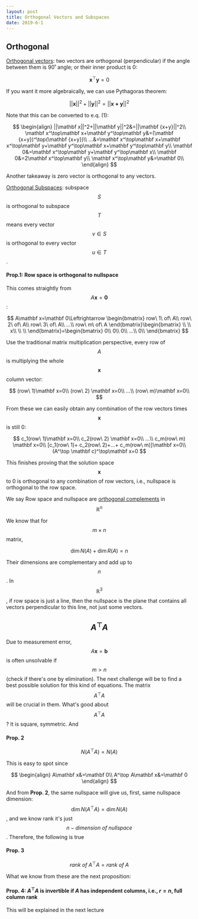 ```yaml
---
layout: post
title: Orthogonal Vectors and Subspaces
date: 2019-6-1
---
```


## Orthogonal

<u>Orthogonal vectors</u>: two vectors are orthogonal (perpendicular) if the angle between them is 90˚ angle; or their inner product is 0:

$$
\mathbf x^\top \mathbf y=0\tag{1}
$$

If you want it more algebraically, we can use Pythagoras theorem:

$$
||\mathbf x||^2+||\mathbf y||^2=||\mathbf {x+y}||^2
$$

Note that this can be converted to e.q. (1):

$$
\begin{align}
||\mathbf x||^2+||\mathbf y||^2&=||\mathbf {x+y}||^2\\
\mathbf x^\top\mathbf x+\mathbf y^\top\mathbf y&=(\mathbf {x+y})^\top(\mathbf {x+y})\\
...&=\mathbf x^\top\mathbf x+\mathbf x^\top\mathbf y+\mathbf y^\top\mathbf x+\mathbf y^\top\mathbf y\\
\mathbf 0&=\mathbf x^\top\mathbf y+\mathbf y^\top\mathbf x\\
\mathbf 0&=2\mathbf x^\top\mathbf y\\
\mathbf x^\top\mathbf y&=\mathbf 0\\
\end{align}
$$

Another takeaway is zero vector is orthogonal to any vectors. 

<u>Orthogonal Subspaces</u>: subspace $$S$$ is orthogonal to subspace $$T$$ means every vector $$v\in S$$ is orthogonal to every vector $$u\in T$$. 

#### Prop.1: Row space is orthogonal to nullspace

This comes straightly from $$A\mathbf x=\mathbf 0$$:

$$
A\mathbf x=\mathbf 0\Leftrightarrow \begin{bmatrix}
row\ 1\ of\ A\\
row\ 2\ of\ A\\
row\ 3\ of\ A\\
...\\
row\ m\ of\ A
\end{bmatrix}\begin{bmatrix}
\\
 \\
x\\
 \\
 \\
\end{bmatrix}=\begin{bmatrix}
0\\
0\\
0\\
...\\
0\\
\end{bmatrix}
$$

Use the traditional matrix multiplication perspective, every row of $$A$$ is multiplying the whole $$\mathbf x$$ column vector:

$$
(row\ 1)\mathbf x=0\\
(row\ 2) \mathbf x=0\\
...\\
(row\ m)\mathbf x=0\\
$$

From these we can easily obtain any combination of the row vectors times $$\mathbf x$$ is still 0:

$$
c_1(row\ 1)\mathbf x=0\\
c_2(row\ 2) \mathbf x=0\\
...\\
c_m(row\ m) \mathbf x=0\\
[c_1(row\ 1)+
c_2(row\ 2)+...+
c_m(row\ m)]\mathbf x=0\\
(A^\top \mathbf c)^\top\mathbf x=0
$$

This finishes proving that the solution space $$\mathbf x$$ to 0 is orthogonal to any combination of row vectors, i.e., nullspace is orthogonal to the row space.

We say Row space and nullspace are <u>orthogonal complements</u> in $$\mathbb R^n$$

We know that for $$m\times n$$ matrix, 

$$
\dim N(A)+\dim R(A)=n
$$

Their dimensions are complementary and add up to $$n$$. In $$\mathbb R^3$$, if row space is just a line, then the nullspace is the plane that contains all vectors perpendicular to this line, not just some vectors.

## $$A^\top A$$

Due to measurement error, $$A\mathbf x=\mathbf b$$ is often unsolvable if $$m>n$$ (check if there's one by elimination). The next challenge will be to find a best possible solution for this kind of equations. The matrix $$A^\top A$$ will be crucial in them. What's good about $$A^\top A$$? It is square,  symmetric. And 

#### Prop. 2

$$
N(A^\top A)=N(A)
$$

This is easy to spot since 

$$
\begin{align}
A\mathbf x&=\mathbf 0\\
A^\top A\mathbf x&=\mathbf 0
\end{align}
$$

And from **Prop. 2**, the same nullspace will give us, first, same nullspace  dimension: $$\dim N(A^\top A)=\dim N(A)$$, and we know rank it's just $$n-dimension\ of\ nullspace$$. Therefore, the following is true

#### Prop. 3

$$
rank\ of\ A^\top A=rank\ of\ A
$$

What we know from these are the next proposition:

#### Prop. 4: $A^\top A$ is invertible if $A$ has independent columns, i.e., $r=n$, full column rank

This will be explained in the next lecture